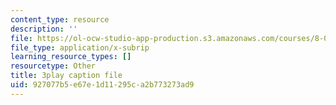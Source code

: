 ```yaml
---
content_type: resource
description: ''
file: https://ol-ocw-studio-app-production.s3.amazonaws.com/courses/8-01sc-classical-mechanics-fall-2016/927077b5e67e1d11295ca2b773273ad9_ofgusnhQ07Q.srt
file_type: application/x-subrip
learning_resource_types: []
resourcetype: Other
title: 3play caption file
uid: 927077b5-e67e-1d11-295c-a2b773273ad9
---
```

